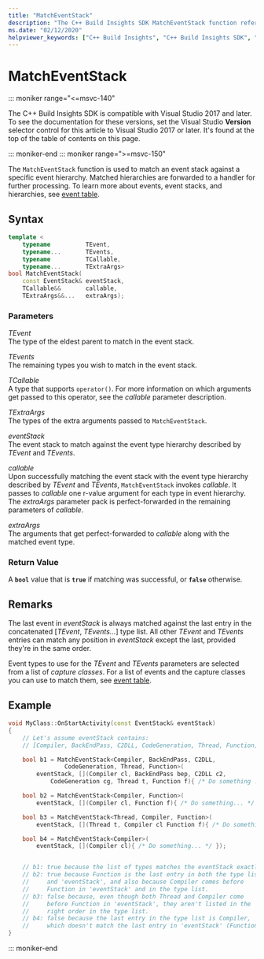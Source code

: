 ```yaml
---
title: "MatchEventStack"
description: "The C++ Build Insights SDK MatchEventStack function reference."
ms.date: "02/12/2020"
helpviewer_keywords: ["C++ Build Insights", "C++ Build Insights SDK", "MatchEventStack", "throughput analysis", "build time analysis", "vcperf.exe"]
---
```

# MatchEventStack

::: moniker range="<=msvc-140"

The C++ Build Insights SDK is compatible with Visual Studio 2017 and later. To see the documentation for these versions, set the Visual Studio **Version** selector control for this article to Visual Studio 2017 or later. It's found at the top of the table of contents on this page.

::: moniker-end
::: moniker range=">=msvc-150"

The `MatchEventStack` function is used to match an event stack against a specific event hierarchy. Matched hierarchies are forwarded to a handler for further processing. To learn more about events, event stacks, and hierarchies, see [event table](../event-table.md).

## Syntax

```cpp
template <
    typename          TEvent,
    typename...       TEvents,
    typename          TCallable,
    typename...       TExtraArgs>
bool MatchEventStack(
    const EventStack& eventStack,
    TCallable&&       callable,
    TExtraArgs&&...   extraArgs);
```

### Parameters

*TEvent*\
The type of the eldest parent to match in the event stack.

*TEvents*\
The remaining types you wish to match in the event stack.

*TCallable*\
A type that supports `operator()`. For more information on which arguments get passed to this operator, see the *callable* parameter description.

*TExtraArgs*\
The types of the extra arguments passed to `MatchEventStack`.

*eventStack*\
The event stack to match against the event type hierarchy described by *TEvent* and *TEvents*.

*callable*\
Upon successfully matching the event stack with the event type hierarchy described by *TEvent* and *TEvents*, `MatchEventStack` invokes *callable*. It passes to *callable* one r-value argument for each type in event hierarchy. The *extraArgs* parameter pack is perfect-forwarded in the remaining parameters of *callable*.

*extraArgs*\
The arguments that get perfect-forwarded to *callable* along with the matched event type.

### Return Value

A **`bool`** value that is **`true`** if matching was successful, or **`false`** otherwise.

## Remarks

The last event in *eventStack* is always matched against the last entry in the concatenated \[*TEvent*, *TEvents...*\] type list. All other *TEvent* and *TEvents* entries can match any position in *eventStack* except the last, provided they're in the same order.

Event types to use for the *TEvent* and *TEvents* parameters are selected from a list of *capture classes*. For a list of events and the capture classes you can use to match them, see [event table](../event-table.md).

## Example

```cpp
void MyClass::OnStartActivity(const EventStack& eventStack)
{
    // Let's assume eventStack contains:
    // [Compiler, BackEndPass, C2DLL, CodeGeneration, Thread, Function]

    bool b1 = MatchEventStack<Compiler, BackEndPass, C2DLL,
                CodeGeneration, Thread, Function>(
        eventStack, [](Compiler cl, BackEndPass bep, C2DLL c2,
            CodeGeneration cg, Thread t, Function f){ /* Do something ... */ });

    bool b2 = MatchEventStack<Compiler, Function>(
        eventStack, [](Compiler cl, Function f){ /* Do something... */ });

    bool b3 = MatchEventStack<Thread, Compiler, Function>(
        eventStack, [](Thread t, Compiler cl Function f){ /* Do something... */ });

    bool b4 = MatchEventStack<Compiler>(
        eventStack, [](Compiler cl){ /* Do something... */ });


    // b1: true because the list of types matches the eventStack exactly.
    // b2: true because Function is the last entry in both the type list
    //     and 'eventStack', and also because Compiler comes before
    //     Function in 'eventStack' and in the type list.
    // b3: false because, even though both Thread and Compiler come
    //     before Function in 'eventStack', they aren't listed in the
    //     right order in the type list.
    // b4: false because the last entry in the type list is Compiler,
    //     which doesn't match the last entry in 'eventStack' (Function).
}
```

::: moniker-end
